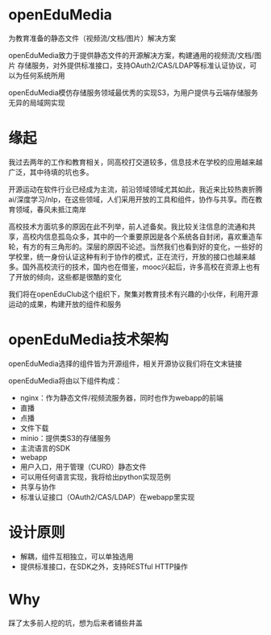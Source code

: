 # openEduMedia
为教育准备的静态文件（视频流/文档/图片）解决方案

openEduMedia致力于提供静态文件的开源解决方案，构建通用的视频流/文档/图片 存储服务，对外提供标准接口，支持OAuth2/CAS/LDAP等标准认证协议，可以为任何系统所用

openEduMedia模仿存储服务领域最优秀的实现S3，为用户提供与云端存储服务无异的局域网实现

# 缘起
我过去两年的工作和教育相关，同高校打交道较多，信息技术在学校的应用越来越广泛，其中待填的坑也多。

开源运动在软件行业已经成为主流，前沿领域领域尤其如此，我近来比较热衷折腾ai/深度学习/nlp，在这些领域，人们采用开放的工具和组件，协作与共享。而在教育领域，春风未抵江南岸

高校技术方面坑多的原因在此不列举，前人述备矣。我比较关注信息的流通和共享，高校内信息孤岛众多，其中的一个重要原因是各个系统各自封闭，喜欢重造车轮，有方的有三角形的。深层的原因不论述。当然我们也看到好的变化，一些好的学校里，统一身份认证这种有利于协作的模式，正在流行，开放的接口也越来越多。国外高校流行的技术，国内也在借鉴，mooc兴起后，许多高校在资源上也有了开放的倾向，这些都是很酷的变化

我们将在openEduClub这个组织下，聚集对教育技术有兴趣的小伙伴，利用开源运动的成果，构建开放的组件和服务

# openEduMedia技术架构
openEduMedia选择的组件皆为开源组件，相关开源协议我们将在文末链接

openEduMedia将由以下组件构成：

*  nginx：作为静态文件/视频流服务器，同时也作为webapp的前端
  *  直播
  *  点播
  *  文件下载
*  minio：提供类S3的存储服务
  *  主流语言的SDK
*  webapp
  *  用户入口，用于管理（CURD）静态文件
  *  可以用任何语言实现，我将给出python实现范例
*  共享与协作
  *  标准认证接口（OAuth2/CAS/LDAP）在webapp里实现

# 设计原则
*  解耦，组件互相独立，可以单独选用
*  提供标准接口，在SDK之外，支持RESTful HTTP操作

# Why
踩了太多前人挖的坑，想为后来者铺些井盖
